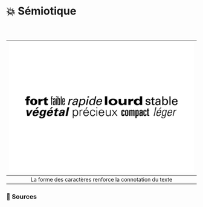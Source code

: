# 💥 Sémiotique

  
### &nbsp;

|![](links/Typo_Semiotic_01_intro_v2.gif) |
|:---:|
| La forme des caractères renforce la connotation du texte           |



### 📎 Sources

<!-- - **Prénom Nom**  
  *Titre*, 0000 -->

<!-- [^1]: Adrian Frutiger, *Type, Sign, Symbol*, 1980 -->

